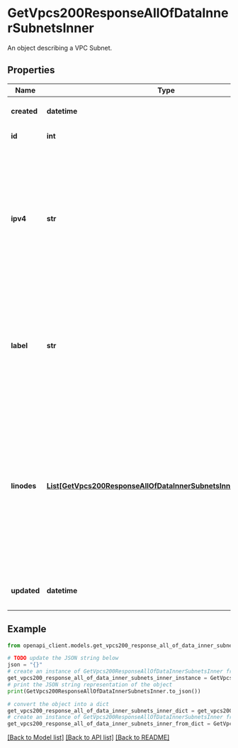 # GetVpcs200ResponseAllOfDataInnerSubnetsInner

An object describing a VPC Subnet.

## Properties

Name | Type | Description | Notes
------------ | ------------- | ------------- | -------------
**created** | **datetime** | The date-time of VPC Subnet creation. | [optional] [readonly] 
**id** | **int** | The unique ID of the VPC Subnet. | [optional] [readonly] 
**ipv4** | **str** | IPv4 range in CIDR canonical form.  - The range must belong to a private address space as defined in [RFC1918](https://datatracker.ietf.org/doc/html/rfc1918). - Allowed prefix lengths: 1-29. - The range must not overlap with 192.168.128.0/17. - The range must not overlap with other Subnets on the same VPC. | [optional] 
**label** | **str** | The VPC Subnet&#39;s label, for display purposes only.  - Must be unique among the VPC&#39;s Subnets. - Can only contain ASCII letters, numbers, and hyphens (&#x60;-&#x60;). You can&#39;t use two consecutive hyphens (&#x60;--&#x60;). | [optional] 
**linodes** | [**List[GetVpcs200ResponseAllOfDataInnerSubnetsInnerLinodesInner]**](GetVpcs200ResponseAllOfDataInnerSubnetsInnerLinodesInner.md) | An array of Linode IDs assigned to the VPC Subnet.  A Linode is assigned to a VPC Subnet if it has a Configuration Profile with a &#x60;vpc&#x60; purpose interface with the subnet&#39;s &#x60;subnet_id&#x60;. Even if the Configuration Profile is not active, meaning the Linode does not have access to the Subnet, the Linode still appears in this array. | [optional] [readonly] 
**updated** | **datetime** | The date-time of the most recent VPC Subnet update. | [optional] [readonly] 

## Example

```python
from openapi_client.models.get_vpcs200_response_all_of_data_inner_subnets_inner import GetVpcs200ResponseAllOfDataInnerSubnetsInner

# TODO update the JSON string below
json = "{}"
# create an instance of GetVpcs200ResponseAllOfDataInnerSubnetsInner from a JSON string
get_vpcs200_response_all_of_data_inner_subnets_inner_instance = GetVpcs200ResponseAllOfDataInnerSubnetsInner.from_json(json)
# print the JSON string representation of the object
print(GetVpcs200ResponseAllOfDataInnerSubnetsInner.to_json())

# convert the object into a dict
get_vpcs200_response_all_of_data_inner_subnets_inner_dict = get_vpcs200_response_all_of_data_inner_subnets_inner_instance.to_dict()
# create an instance of GetVpcs200ResponseAllOfDataInnerSubnetsInner from a dict
get_vpcs200_response_all_of_data_inner_subnets_inner_from_dict = GetVpcs200ResponseAllOfDataInnerSubnetsInner.from_dict(get_vpcs200_response_all_of_data_inner_subnets_inner_dict)
```
[[Back to Model list]](../README.md#documentation-for-models) [[Back to API list]](../README.md#documentation-for-api-endpoints) [[Back to README]](../README.md)


